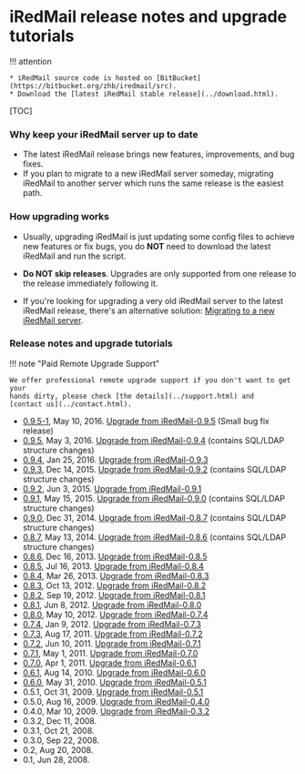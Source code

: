 # iRedMail release notes and upgrade tutorials

!!! attention

    * iRedMail source code is hosted on [BitBucket](https://bitbucket.org/zhb/iredmail/src).
    * Download the [latest iRedMail stable release](../download.html).

[TOC]

### Why keep your iRedMail server up to date

* The latest iRedMail release brings new features, improvements, and bug fixes.
* If you plan to migrate to a new iRedMail server someday, migrating iRedMail
  to another server which runs the same release is the easiest path.

### How upgrading works

* Usually, upgrading iRedMail is just updating some config files to achieve new
  features or fix bugs, you do __NOT__ need to download the latest iRedMail and
  run the script.

* __Do NOT skip releases__. Upgrades are only supported from one release to the
  release immediately following it.

* If you're looking for upgrading a very old iRedMail server to the latest
  iRedMail release, there's an alternative solution:
  [Migrating to a new iRedMail server](./migrate.to.new.iredmail.server.html).

### Release notes and upgrade tutorials

!!! note "Paid Remote Upgrade Support"

    We offer professional remote upgrade support if you don't want to get your
    hands dirty, please check [the details](../support.html) and
    [contact us](../contact.html).

* [0.9.5-1](http://www.iredmail.org/forum/topic11049.html), May 10, 2016. [Upgrade from iRedMail-0.9.5](./upgrade.iredmail.0.9.5-0.9.5-1.html) (Small bug fix release)
* [0.9.5](http://www.iredmail.org/forum/topic10994.html), May 3, 2016. [Upgrade from iRedMail-0.9.4](./upgrade.iredmail.0.9.4-0.9.5.html) (contains SQL/LDAP structure changes)
* [0.9.4](http://www.iredmail.org/forum/topic10512.html), Jan 25, 2016. [Upgrade from iRedMail-0.9.3](./upgrade.iredmail.0.9.3-0.9.4.html)
* [0.9.3](http://www.iredmail.org/forum/topic10261.html), Dec 14, 2015. [Upgrade from iRedMail-0.9.2](./upgrade.iredmail.0.9.2-0.9.3.html) (contains SQL/LDAP structure changes)
* [0.9.2](http://www.iredmail.org/forum/topic9280.html), Jun 3, 2015. [Upgrade from iRedMail-0.9.1](./upgrade.iredmail.0.9.1-0.9.2.html)
* [0.9.1](http://www.iredmail.org/forum/topic9144.html), May 15, 2015. [Upgrade from iRedMail-0.9.0](./upgrade.iredmail.0.9.0-0.9.1.html) (contains SQL/LDAP structure changes)
* [0.9.0](http://www.iredmail.org/forum/topic8443.html), Dec 31, 2014. [Upgrade from iRedMail-0.8.7](./upgrade.iredmail.0.8.7-0.9.0.html) (contains SQL/LDAP structure changes)
* [0.8.7](http://www.iredmail.org/forum/topic6872-news-announcements-bug-fixes-iredmail087-has-been-released.html), May 13, 2014. [Upgrade from iRedMail-0.8.6](./upgrade.iredmail.0.8.6-0.8.7.html) (contains SQL/LDAP structure changes)
* [0.8.6](http://www.iredmail.org/forum/topic5831-iredmail086-has-been-released.html), Dec 16, 2013. [Upgrade from iRedMail-0.8.5](./upgrade.iredmail.0.8.5-0.8.6.html)
* [0.8.5](http://www.iredmail.org/forum/topic5167-news-announcements-bug-fixes-iredmail085-has-been-released.html), Jul 16, 2013. [Upgrade from iRedMail-0.8.4](./upgrade.iredmail.0.8.4-0.8.5.html)
* [0.8.4](http://www.iredmail.org/forum/topic4646-news-announcements-bug-fixes-iredmail084-has-been-released.html), Mar 26, 2013. [Upgrade from iRedMail-0.8.3](./upgrade.iredmail.0.8.3-0.8.4.html)
* [0.8.3](http://www.iredmail.org/forum/topic4016-news-announcements-bug-fixes-iredmail083-has-been-released.html), Oct 13, 2012. [Upgrade from iRedMail-0.8.2](./upgrade.iredmail.0.8.2-0.8.3.html)
* [0.8.2](http://www.iredmail.org/forum/topic3913-news-announcements-bug-fixes-iredmail082-has-been-released.html), Sep 19, 2012. [Upgrade from iRedMail-0.8.1](./upgrade.iredmail.0.8.1-0.8.2.html)
* [0.8.1](http://www.iredmail.org/forum/topic3499-news-announcements-bug-fixes-iredmail081-has-been-released.html), Jun 8, 2012. [Upgrade from iRedMail-0.8.0](./upgrade.iredmail.0.8.0-0.8.1.html)
* [0.8.0](http://www.iredmail.org/forum/topic3345.html), May 10, 2012. [Upgrade from iRedMail-0.7.4](./upgrade.iredmail.0.7.4-0.8.0.html)
* [0.7.4](http://www.iredmail.org/forum/topic2816-iredmail074-has-been-released.html), Jan 9, 2012. [Upgrade from iRedMail-0.7.3](./upgrade.iredmail.0.7.3-0.7.4.html)
* [0.7.3](http://www.iredmail.org/wiki/index.php?title=Release.Notes/iRedMail/0.7.3), Aug 17, 2011. [Upgrade from iRedMail-0.7.2](./upgrade.iredmail.0.7.2-0.7.3.html)
* [0.7.2](http://www.iredmail.org/wiki/index.php?title=Release.Notes/iRedMail/0.7.2), Jun 10, 2011. [Upgrade from iRedMail-0.7.1](./upgrade.iredmail.0.7.1-0.7.2.html)
* [0.7.1](http://www.iredmail.org/wiki/index.php?title=Release.Notes/iRedMail/0.7.1), May 1, 2011. [Upgrade from iRedMail-0.7.0](./upgrade.iredmail.0.7.0-0.7.1.html)
* [0.7.0](http://www.iredmail.org/wiki/index.php?title=Release.Notes/iRedMail/0.7.0), Apr 1, 2011. [Upgrade from iRedMail-0.6.1](./upgrade.iredmail.0.6.1-0.7.0.html)
* [0.6.1](http://www.iredmail.org/wiki/index.php?title=Release.Notes/iRedMail/0.6.1), Aug 14, 2010. [Upgrade from iRedMail-0.6.0](./upgrade.iredmail.0.6.0-0.6.1.html)
* [0.6.0](http://www.iredmail.org/wiki/index.php?title=Release.Notes/iRedMail/0.6.0), May 31, 2010. [Upgrade from iRedMail-0.5.1](./upgrade.iredmail.0.5.1-0.6.0.html)
* 0.5.1, Oct 31, 2009. [Upgrade from iRedMail-0.5.1](./upgrade.iredmail.0.5.0-0.5.1.html)
* 0.5.0, Aug 16, 2009. [Upgrade from iRedMail-0.4.0](./upgrade.iredmail.0.4.0-0.5.0.html)
* 0.4.0, Mar 10, 2009. [Upgrade from iRedMail-0.3.2](./upgrade.iredmail.0.3.2-0.4.0.html)
* 0.3.2, Dec 11, 2008.
* 0.3.1, Oct 21, 2008.
* 0.3.0, Sep 22, 2008.
* 0.2, Aug 20, 2008.
* 0.1, Jun 28, 2008.

